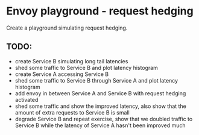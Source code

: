 # Envoy playground - request hedging

Create a playground simulating request hedging.

## TODO:

- create Service B simulating long tail latencies
- shed some traffic to Service B and plot latency histogram
- create Service A accessing Service B 
- shed some traffic to Service B through Service A and plot
  latency histogram
- add envoy in between Service A and Service B with request
  hedging activated
- shed some traffic and show the improved latency, also
  show that the amount of extra requests to Service B is small
- degrade Service B and repeat exercise, show that we doubled
  traffic to Service B while the latency of Service A hasn't
  been improved much
